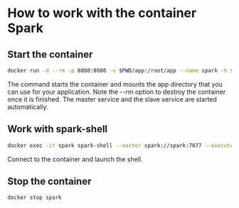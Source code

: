 # How to work with the container Spark

## Start the container

```bash
docker run -d --rm -p 8080:8080 -v $PWD/app:/root/app --name spark -h spark swal4u/spark:2.3
```

The command starts the container and mounts the app directory that you can use for your application. Note the --rm option to destroy the container once it is finished. The master service and the slave service are started automatically.

## Work with spark-shell

```bash
docker exec -it spark spark-shell --master spark://spark:7077 --executor-memory 2G
```

Connect to the container and launch the shell.

## Stop the container

```bash
docker stop spark
```
